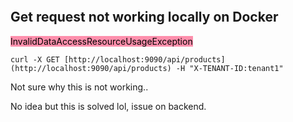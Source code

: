 
```toc
```


## Get request not working locally on Docker 

<mark style="background: #FF5582A6;">InvalidDataAccessResourceUsageException</mark>

`curl -X GET [http://localhost:9090/api/products](http://localhost:9090/api/products) -H "X-TENANT-ID:tenant1"`

Not sure why this is not working.. 

No idea but this is solved lol, issue on backend. 



